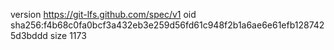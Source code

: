 version https://git-lfs.github.com/spec/v1
oid sha256:f4b68c0fa0bcf3a432eb3e259d56fd61c948f2b1a6ae6e61efb1287425d3bddd
size 1173
